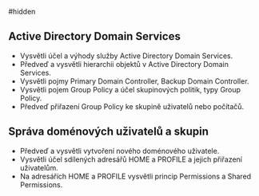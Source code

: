 #hidden
## Active Directory Domain Services
- Vysvětli účel a výhody služby Active Directory Domain Services.
- Předveď a vysvětli hierarchii objektů v Active Directory Domain Services.
- Vysvětli pojmy Primary Domain Controller, Backup Domain Controller.
- Vysvětli pojem Group Policy a účel skupinových politik, typy Group Policy.
- Předveď přiřazení Group Policy ke skupině uživatelů nebo počítačů.
## Správa doménových uživatelů a skupin
- Předveď a vysvětli vytvoření nového doménového uživatele.
- Vysvětli účel sdílených adresářů HOME a PROFILE a jejich přiřazení uživatelům.
- Na adresářích HOME a PROFILE vysvětli princip Permissions a Shared Permissions.